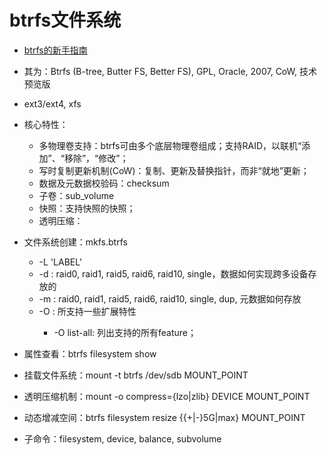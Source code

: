 # btrfs文件系统

- [btrfs的新手指南](https://www.howtoing.com/a-beginners-guide-to-btrfs "btrfs的新手指南")

- 其为：Btrfs (B-tree, Butter FS, Better FS), GPL, Oracle, 2007, CoW, 技术预览版

- ext3/ext4, xfs

- 核心特性：
    - 多物理卷支持：btrfs可由多个底层物理卷组成；支持RAID，以联机“添加”、“移除”，“修改”；
    - 写时复制更新机制(CoW)：复制、更新及替换指针，而非“就地”更新；
    - 数据及元数据校验码：checksum
    - 子卷：sub_volume
    - 快照：支持快照的快照；
    - 透明压缩：

- 文件系统创建：mkfs.btrfs
    - -L 'LABEL'
    - -d <type>: raid0, raid1, raid5, raid6, raid10, single，数据如何实现跨多设备存放的
    - -m <profile>: raid0, raid1, raid5, raid6, raid10, single, dup, 元数据如何存放
    - -O <feature>: 所支持一些扩展特性
        - -O list-all: 列出支持的所有feature；

- 属性查看：btrfs filesystem show 
- 挂载文件系统：mount -t btrfs /dev/sdb MOUNT_POINT
- 透明压缩机制：mount -o compress={lzo|zlib} DEVICE MOUNT_POINT
- 动态增减空间：btrfs filesystem resize {{+|-}5G|max} MOUNT_POINT
- 子命令：filesystem, device, balance, subvolume
